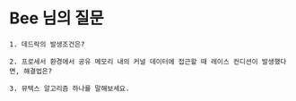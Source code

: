 # Bee 님의 질문

```
1. 데드락의 발생조건은?

2. 프로세서 환경에서 공유 메모리 내의 커널 데이터에 접근할 때 레이스 컨디션이 발생했다면, 해결법은?

3. 뮤텍스 알고리즘 하나를 말해보세요.
```
